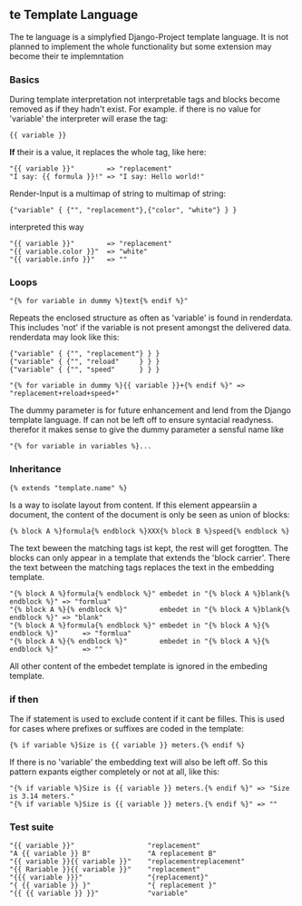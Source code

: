 ## te Template Language

The te language is a simplyfied Django-Project template language. It is not
planned to implement the whole functionality but some extension may become
their te implemntation

### Basics

During template interpretation not interpretable tags and blocks become removed
as if they hadn't exist. For example. if there is no value for 'variable' the
interpreter will erase the tag:

```
{{ variable }}
```

**If** their is a value, it replaces the whole tag, like here:

```
"{{ variable }}"        => "replacement"
"I say: {{ formula }}!" => "I say: Hello world!"
```

Render-Input is a multimap of string to multimap of string:

```
{"variable" { {"", "replacement"},{"color", "white"} } }
```

interpreted this way

```
"{{ variable }}"        => "replacement"
"{{ variable.color }}"  => "white"
"{{ variable.info }}"   => ""
```

### Loops

```
"{% for variable in dummy %}text{% endif %}"
```
Repeats the enclosed structure as often as 'variable' is found in renderdata. 
This includes 'not' if the variable is not present amongst the delivered data.
renderdata may look like this:

```
{"variable" { {"", "replacement"} } }
{"variable" { {"", "reload"     } } }
{"variable" { {"", "speed"      } } }

"{% for variable in dummy %}{{ variable }}+{% endif %}" => "replacement+reload+speed+"
```

The dummy parameter is for future enhancement and lend from the Django template
language. If can not be left off to ensure syntacial readyness. therefor it makes
sense to give the dummy parameter a sensful name like

```
"{% for variable in variables %}...
```

### Inheritance

```
{% extends "template.name" %}
```

Is a way to isolate layout from content. If this element appearsiin a document,
the content of the document is only be seen as union of blocks:

```
{% block A %}formula{% endblock %}XXX{% block B %}speed{% endblock %}
```

The text beween the matching tags ist kept, the rest will get forogtten. The
blocks can only appear in a template that extends the 'block carrier'. There
the text between the matching tags replaces the text in the embedding template.

```
"{% block A %}formula{% endblock %}" embedet in "{% block A %}blank{% endblock %}" => "formlua"
"{% block A %}{% endblock %}"        embedet in "{% block A %}blank{% endblock %}" => "blank"
"{% block A %}formula{% endblock %}" embedet in "{% block A %}{% endblock %}"      => "formlua"
"{% block A %}{% endblock %}"        embedet in "{% block A %}{% endblock %}"      => ""
```
All other content of the embedet template is ignored in the embeding template.

### if then

The if statement is used to exclude content if it cant be filles. This is used
for cases where prefixes or suffixes are coded in the template:

```
{% if variable %}Size is {{ variable }} meters.{% endif %}
```

If there is no 'variable' the embedding text will also be left off. So this
pattern expants eigther completely or not at all, like this:

```
"{% if variable %}Size is {{ variable }} meters.{% endif %}" => "Size is 3.14 meters."
"{% if variable %}Size is {{ variable }} meters.{% endif %}" => ""
```

### Test suite

```
"{{ variable }}"                  "replacement"
"A {{ variable }} B"              "A replacement B"
"{{ variable }}{{ variable }}"    "replacementreplacement"
"{{ Rariable }}{{ variable }}"    "replacement"
"{{{ variable }}}"                "{replacement}"
"{ {{ variable }} }"              "{ replacement }"
"{{ {{ variable }} }}"            "variable"
```
